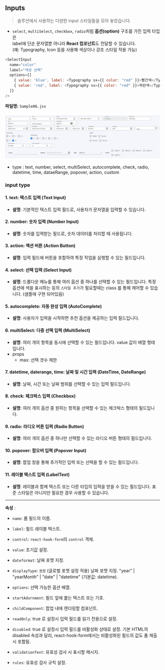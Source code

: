 ## Inputs
>솔루션에서 사용하는 다양한 input 스타일들을 모아 놓았습니다.

- `select`, `multiSelect`, `checkbox`, `radio`처럼 **옵션(option)** 구조를 가진 입력 타입은  
  label에 단순 문자열뿐 아니라 **React 컴포넌트**도 전달할 수 있습니다.  
  (예: Typography, Icon 등을 사용해 색상이나 강조 스타일 적용 가능)

```javascript
<SelectInput
  name="color"
  label="색상 선택"
  options={[
    { value: 'blue', label: <Typography sx={{ color: "red" }}>빨간색</Typography> },
    { value: 'red', label: <Typography sx={{ color: "red" }}>파란색</Typography> },
  ]}
/>
```

**파일명:**  `Sample06.jsx`

![preview](../images/chapter3/INPUT.png)

- type : text, number, select, multiSelect, autocomplete, check, radio, datetime, time, dataeRange, popover, action, custom

### input type
#### 1. text: **텍스트 입력 (Text Input)**
- **설명**: 기본적인 텍스트 입력 필드로, 사용자가 문자열을 입력할 수 있습니다.

#### 2. number: **숫자 입력 (Number Input)**
- **설명**: 숫자를 입력받는 필드로, 숫자 데이터를 처리할 때 사용됩니다.

#### 3. action: **액션 버튼 (Action Button)**
- **설명**: 입력 필드에 버튼을 포함하여 특정 작업을 실행할 수 있는 필드입니다. 

#### 4. select: **선택 입력 (Select Input)**
- **설명**: 드롭다운 메뉴를 통해 여러 옵션 중 하나를 선택할 수 있는 필드입니다. 특정 옵션에 색을 표시하는 등의 `스타일 추가`가 필요할때는 class 를 통해 제어할 수 있습니다. (샘플에 구현 되어있음)

#### 5. autocomplete: **자동 완성 입력 (AutoComplete)**
- **설명**: 사용자가 입력을 시작하면 추천 옵션을 제공하는 입력 필드입니다.

#### 6. multiSelect: **다중 선택 입력 (MultiSelect)**
- **설명**: 여러 개의 항목을 동시에 선택할 수 있는 필드입니다. value 값이 배열 형태 입니다.
- props
  - max: 선택 갯수 제한

#### 7. datetime, daterange, time: **날짜 및 시간 입력 (DateTime, DateRange)**
- **설명**: 날짜, 시간 또는 날짜 범위를 선택할 수 있는 입력 필드입니다. 

#### 8. check: **체크박스 입력 (Checkbox)**
- **설명**: 여러 개의 옵션 중 원하는 항목을 선택할 수 있는 체크박스 형태의 필드입니다.

#### 9. radio: **라디오 버튼 입력 (Radio Button)**
- **설명**: 여러 개의 옵션 중 하나만 선택할 수 있는 라디오 버튼 형태의 필드입니다.

#### 10. popover: **팝오버 입력 (Popover Input)**
- **설명**: 팝업 창을 통해 추가적인 입력 또는 선택을 할 수 있는 필드입니다.

#### 11. **레이블 텍스트 입력 (LabelText)**
- **설명**: 레이블과 함께 텍스트 또는 다른 타입의 입력을 받을 수 있는 필드입니다. 표준 스타일은 아니지만 필요한 경우 사용할 수 있습니다.

------


**속성** : 
  - `name`: 폼 필드의 이름.
 
  - `label`: 필드 레이블 텍스트.
 
  - `control`: `react-hook-form`의 `control` 객체.
 
  - `value`: 초기값 설정.

  - `dateformat`: 날짜 포맷 지정.
  
  - `displayType`: `권장` (글로벌 포맷 설정 적용) 날짜 포맷 지정.  "year" | "yearMonth" | "date" | "datetime" (기본값: datetime). 
   
  - `options`: 선택 가능한 옵션 배열.

  - `startAdornment`: 필드 앞에 붙는 텍스트 또는 기호.

  - `childComponent`: 팝업 내에 렌더링할 컴포넌트.

  - `readOnly`: true 로 설정시 입력 필드를 읽기 전용으로 설정.

  - `disabled`: true 로 설정시 입력 필드를 비활성화 상태로 설정. 기본 HTML의 disabled 속성과 달리, react-hook-form에서는 비활성화된 필드의 값도 폼 제출 시 포함됨.

  - `validationText`: 유효성 검사 시 표시할 메시지.
 
  - `rules`: 유효성 검사 규칙 설정.

